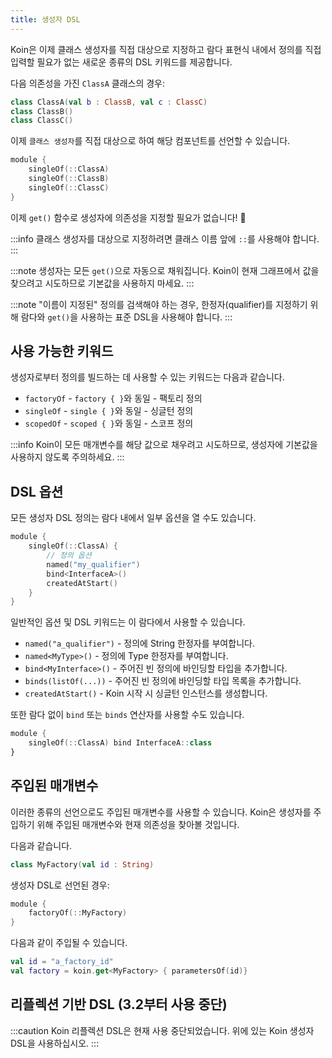 ```yaml
---
title: 생성자 DSL
---
```


Koin은 이제 클래스 생성자를 직접 대상으로 지정하고 람다 표현식 내에서 정의를 직접 입력할 필요가 없는 새로운 종류의 DSL 키워드를 제공합니다.

다음 의존성을 가진 `ClassA` 클래스의 경우:

```kotlin
class ClassA(val b : ClassB, val c : ClassC)
class ClassB()
class ClassC()
```

이제 `클래스 생성자`를 직접 대상으로 하여 해당 컴포넌트를 선언할 수 있습니다.

```kotlin
module {
    singleOf(::ClassA)
    singleOf(::ClassB)
    singleOf(::ClassC)
}
```

이제 `get()` 함수로 생성자에 의존성을 지정할 필요가 없습니다! 🎉

:::info
클래스 생성자를 대상으로 지정하려면 클래스 이름 앞에 `::`를 사용해야 합니다.
:::

:::note
생성자는 모든 `get()`으로 자동으로 채워집니다. Koin이 현재 그래프에서 값을 찾으려고 시도하므로 기본값을 사용하지 마세요.
:::

:::note
"이름이 지정된" 정의를 검색해야 하는 경우, 한정자(qualifier)를 지정하기 위해 람다와 `get()`을 사용하는 표준 DSL을 사용해야 합니다.
:::

## 사용 가능한 키워드

생성자로부터 정의를 빌드하는 데 사용할 수 있는 키워드는 다음과 같습니다.

*   `factoryOf` - `factory { }`와 동일 - 팩토리 정의
*   `singleOf` - `single { }`와 동일 - 싱글턴 정의
*   `scopedOf` - `scoped { }`와 동일 - 스코프 정의

:::info
Koin이 모든 매개변수를 해당 값으로 채우려고 시도하므로, 생성자에 기본값을 사용하지 않도록 주의하세요.
:::

## DSL 옵션

모든 생성자 DSL 정의는 람다 내에서 일부 옵션을 열 수도 있습니다.

```kotlin
module {
    singleOf(::ClassA) {
        // 정의 옵션
        named("my_qualifier")
        bind<InterfaceA>()
        createdAtStart()
    }
}
```

일반적인 옵션 및 DSL 키워드는 이 람다에서 사용할 수 있습니다.

*   `named("a_qualifier")` - 정의에 String 한정자를 부여합니다.
*   `named<MyType>()` - 정의에 Type 한정자를 부여합니다.
*   `bind<MyInterface>()` - 주어진 빈 정의에 바인딩할 타입을 추가합니다.
*   `binds(listOf(...))` - 주어진 빈 정의에 바인딩할 타입 목록을 추가합니다.
*   `createdAtStart()` - Koin 시작 시 싱글턴 인스턴스를 생성합니다.

또한 람다 없이 `bind` 또는 `binds` 연산자를 사용할 수도 있습니다.

```kotlin
module {
    singleOf(::ClassA) bind InterfaceA::class
}
```

## 주입된 매개변수

이러한 종류의 선언으로도 주입된 매개변수를 사용할 수 있습니다. Koin은 생성자를 주입하기 위해 주입된 매개변수와 현재 의존성을 찾아볼 것입니다.

다음과 같습니다.

```kotlin
class MyFactory(val id : String)
```

생성자 DSL로 선언된 경우:

```kotlin
module {
    factoryOf(::MyFactory)
}
```

다음과 같이 주입될 수 있습니다.

```kotlin
val id = "a_factory_id"
val factory = koin.get<MyFactory> { parametersOf(id)}
```

## 리플렉션 기반 DSL (3.2부터 사용 중단)

:::caution
Koin 리플렉션 DSL은 현재 사용 중단되었습니다. 위에 있는 Koin 생성자 DSL을 사용하십시오.
:::